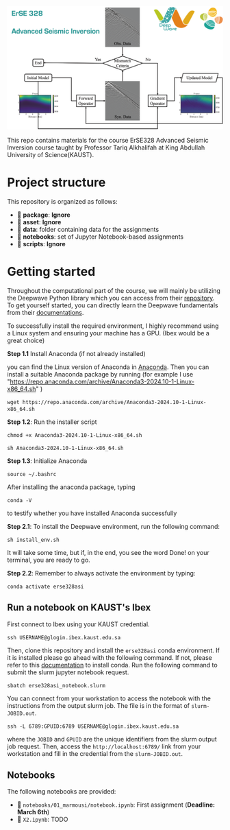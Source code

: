 ![LOGO](logo_v2.png)

This repo contains materials for the course ErSE328 Advanced Seismic Inversion course taught by Professor Tariq Alkhalifah at King Abdullah University of Science(KAUST).


# Project structure
This repository is organized as follows:

* :open_file_folder: **package**: **Ignore**
* :open_file_folder: **asset**: **Ignore**
* :open_file_folder: **data**: folder containing data for the assignments
* :open_file_folder: **notebooks**: set of Jupyter Notebook-based assignments
* :open_file_folder: **scripts**: **Ignore**
  
# Getting started

Throughout the computational part of the course, we will mainly be utilizing the Deepwave Python library which you can access from their [repository](https://github.com/ar4/deepwave?tab=readme-ov-file). To get yourself started, you can directly learn the Deepwave fundamentals from their [documentations](https://ausargeo.com/deepwave/).

To successfully install the required environment, I highly recommend using a Linux system and ensuring your machine has a GPU. (Ibex would be a great choice)

**Step 1.1** Install Anaconda (if not already installed)

you can find the Linux version of Anaconda in [Anaconda](https://repo.anaconda.com/archive/). Then you can install a suitable Anaconda package by running (for example I use "https://repo.anaconda.com/archive/Anaconda3-2024.10-1-Linux-x86_64.sh" )

```
wget https://repo.anaconda.com/archive/Anaconda3-2024.10-1-Linux-x86_64.sh
```
**Step 1.2**: Run the installer script
```
chmod +x Anaconda3-2024.10-1-Linux-x86_64.sh
```
```
sh Anaconda3-2024.10-1-Linux-x86_64.sh
```
**Step 1.3**: Initialize Anaconda 
```
source ~/.bashrc
```
After installing the anaconda package, typing 
```
conda -V
```
to testify whether you have installed Anaconda successfully

**Step 2.1**: To install the Deepwave environment, run the following command:
```
sh install_env.sh
```
It will take some time, but if, in the end, you see the word Done! on your terminal, you are ready to go.

**Step 2.2**: Remember to always activate the environment by typing:
```
conda activate erse328asi
```
## Run a notebook on KAUST's Ibex

First connect to Ibex using your KAUST credential.

```
ssh USERNAME@glogin.ibex.kaust.edu.sa
```
Then, clone this repository and install the `erse328asi` conda environment. If it is installed please go ahead with the following command. If not, please refer to this [documentation](https://docs.anaconda.com/free/miniconda/) to install conda. Run the following command to submit the slurm jupyter notebook request.

```
sbatch erse328asi_notebook.slurm

```

You can connect from your workstation to access the notebook with the instructions from the output slurm job. The file is in the format of `slurm-JOBID.out`.

```
ssh -L 6789:GPUID:6789 USERNAME@glogin.ibex.kaust.edu.sa
```

where the `JOBID` and `GPUID` are the unique identifiers from the slurm output job request. Then, access the `http://localhost:6789/` link from your workstation and fill in the credential from the `slurm-JOBID.out`.

## Notebooks
The following notebooks are provided:

- :orange_book: ``notebooks/01_marmousi/notebook.ipynb``: First assignment (**Deadline: March 6th**)
- :orange_book: ``X2.ipynb``: TODO





